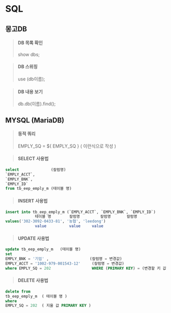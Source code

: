 # SQL

## 몽고DB
> #### DB 목록 확인
> show dbs;

> #### DB 스위칭
> use (db이름);

> #### DB 내용 보기
> db.db(이름).find();


## MYSQL (MariaDB)

> #### 동적 쿼리
> EMPLY_SQ = ${ EMPLY_SQ } ( 이런식으로 작성 )

> #### SELECT 사용법
```sql
select              (칼럼명)
`EMPLY_ACCT`,
`EMPLY_BNK`,
`EMPLY_ID`
from tb_eep_emply_m (테이블 명)
```

> #### INSERT 사용법
```sql
insert into tb_eep_emply_m (`EMPLY_ACCT`, `EMPLY_BNK`, `EMPLY_ID`)
             테이블 명        칼럼명         칼럼명       칼럼명
values('302-3092-0433-81', '농협', 'leedong')
             value          value     value
```

> #### UPDATE 사용법
```sql
update tb_eep_emply_m   (테이블 명)
set
EMPLY_BNK = '기업' ,                  (칼럼명 = 변경값)
EMPLY_ACCT = '1002-979-001543-12'     (칼럼명 = 변경값)
where EMPLY_SQ = 202                  WHERE (PRIMARY KEY) = (변경할 키 값)
```

> #### DELETE 사용법
```sql
delete from
tb_eep_emply_m  ( 테이블 명 )
where
EMPLY_SQ = 202  ( 지울 값 PRIMARY KEY )
```
